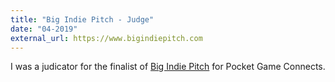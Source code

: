 ```yaml
---
title: "Big Indie Pitch - Judge"
date: "04-2019"
external_url: https://www.bigindiepitch.com
---
```


I was a judicator for the finalist of [Big Indie Pitch](https://www.bigindiepitch.com) for Pocket Game Connects.
